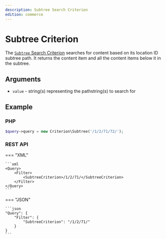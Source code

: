 ```yaml
---
description: Subtree Search Criterion
edition: commerce
---
```


# Subtree Criterion

The [`Subtree` Search Criterion](../../api/php_api/php_api_reference/classes/Ibexa-Contracts-Core-Repository-Values-Content-Query-Criterion-Subtree.html) searches for content based on its location ID subtree path.
It returns the content item and all the content items below it in the subtree.

## Arguments

- `value` - string(s) representing the pathstring(s) to search for

## Example

### PHP

``` php
$query->query = new Criterion\Subtree('/1/2/71/72/');
```

### REST API

=== "XML"

    ```xml
    <Query>
        <Filter>
            <SubtreeCriterion>/1/2/71/</SubtreeCriterion>
        </Filter>
    </Query>
    ```

=== "JSON"

    ```json
    "Query": {
        "Filter": {
            "SubtreeCriterion": "/1/2/71/"
        }
    }
    ```
